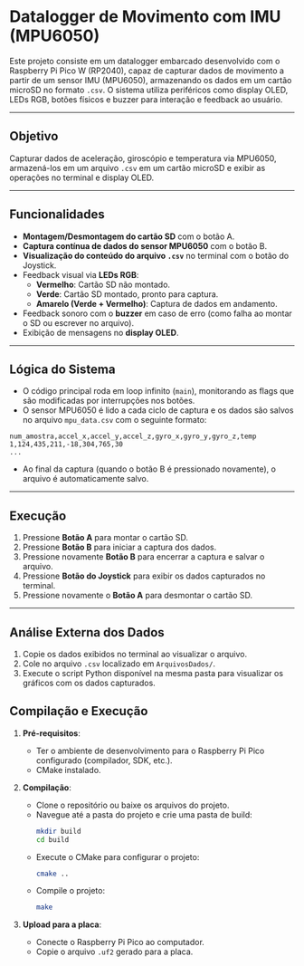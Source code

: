# Datalogger de Movimento com IMU (MPU6050)

Este projeto consiste em um datalogger embarcado desenvolvido com o Raspberry Pi Pico W (RP2040), capaz de capturar dados de movimento a partir de um sensor IMU (MPU6050), armazenando os dados em um cartão microSD no formato `.csv`. O sistema utiliza periféricos como display OLED, LEDs RGB, botões físicos e buzzer para interação e feedback ao usuário.

---

## Objetivo

Capturar dados de aceleração, giroscópio e temperatura via MPU6050, armazená-los em um arquivo `.csv` em um cartão microSD e exibir as operações no terminal e display OLED.

---

## Funcionalidades

- **Montagem/Desmontagem do cartão SD** com o botão A.
- **Captura contínua de dados do sensor MPU6050** com o botão B.
- **Visualização do conteúdo do arquivo `.csv`** no terminal com o botão do Joystick.
- Feedback visual via **LEDs RGB**:
  - **Vermelho**: Cartão SD não montado.
  - **Verde**: Cartão SD montado, pronto para captura.
  - **Amarelo (Verde + Vermelho)**: Captura de dados em andamento.
- Feedback sonoro com o **buzzer** em caso de erro (como falha ao montar o SD ou escrever no arquivo).
- Exibição de mensagens no **display OLED**.

---

## Lógica do Sistema

- O código principal roda em loop infinito (`main`), monitorando as flags que são modificadas por interrupções nos botões.
- O sensor MPU6050 é lido a cada ciclo de captura e os dados são salvos no arquivo `mpu_data.csv` com o seguinte formato:

```csv
num_amostra,accel_x,accel_y,accel_z,gyro_x,gyro_y,gyro_z,temp
1,124,435,211,-18,304,765,30
...
```

- Ao final da captura (quando o botão B é pressionado novamente), o arquivo é automaticamente salvo.

---

## Execução

1. Pressione **Botão A** para montar o cartão SD.
2. Pressione **Botão B** para iniciar a captura dos dados.
3. Pressione novamente **Botão B** para encerrar a captura e salvar o arquivo.
4. Pressione **Botão do Joystick** para exibir os dados capturados no terminal.
5. Pressione novamente o **Botão A** para desmontar o cartão SD.
---

## Análise Externa dos Dados

1. Copie os dados exibidos no terminal ao visualizar o arquivo.
2. Cole no arquivo `.csv` localizado em `ArquivosDados/`.
3. Execute o script Python disponível na mesma pasta para visualizar os gráficos com os dados capturados.

## Compilação e Execução

1. **Pré-requisitos**:
   - Ter o ambiente de desenvolvimento para o Raspberry Pi Pico configurado (compilador, SDK, etc.).
   - CMake instalado.

2. **Compilação**:
   - Clone o repositório ou baixe os arquivos do projeto.
   - Navegue até a pasta do projeto e crie uma pasta de build:
     ```bash
     mkdir build
     cd build
     ```
   - Execute o CMake para configurar o projeto:
     ```bash
     cmake ..
     ```
   - Compile o projeto:
     ```bash
     make
     ```

3. **Upload para a placa**:
   - Conecte o Raspberry Pi Pico ao computador.
   - Copie o arquivo `.uf2` gerado para a placa.


